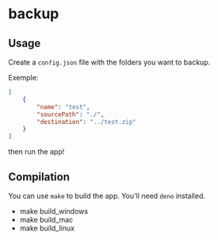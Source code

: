 # backup

## Usage

Create a `config.json` file with the folders you want to backup.

Exemple:
```json 
[
    {
        "name": "test",
        "sourcePath": "./",
        "destination": "../test.zip"
    }
]
```

then run the app!

## Compilation

You can use `make` to build the app. You'll need `deno` installed.

- make build_windows
- make build_mac
- make build_linux